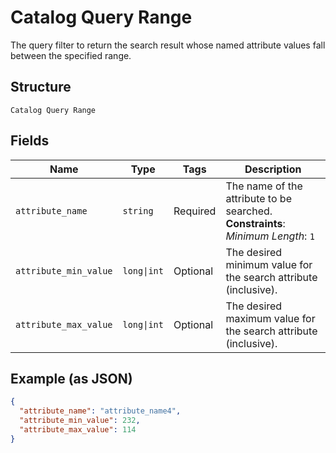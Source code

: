 
# Catalog Query Range

The query filter to return the search result whose named attribute values fall between the specified range.

## Structure

`Catalog Query Range`

## Fields

| Name | Type | Tags | Description |
|  --- | --- | --- | --- |
| `attribute_name` | `string` | Required | The name of the attribute to be searched.<br>**Constraints**: *Minimum Length*: `1` |
| `attribute_min_value` | `long\|int` | Optional | The desired minimum value for the search attribute (inclusive). |
| `attribute_max_value` | `long\|int` | Optional | The desired maximum value for the search attribute (inclusive). |

## Example (as JSON)

```json
{
  "attribute_name": "attribute_name4",
  "attribute_min_value": 232,
  "attribute_max_value": 114
}
```

